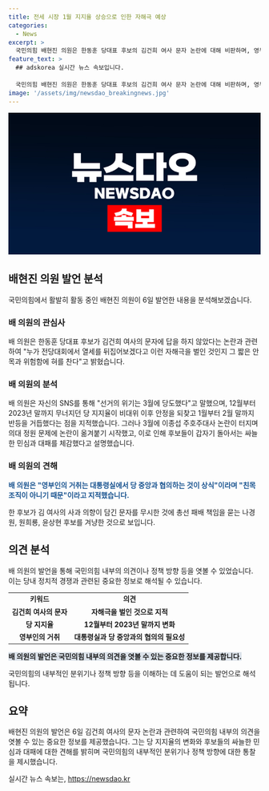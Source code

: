 ```yaml
---
title: 전세 시장 1월 지지율 상승으로 인한 자해극 예상
categories:
  - News
excerpt: >
  국민의힘 배현진 의원은 한동훈 당대표 후보의 김건희 여사 문자 논란에 대해 비판하며, 영부인의 행동이 대통령실과 협의되어야 함을 강조했다. 그는 전당대회에서의 자해극을 비판하고, 지지율 변화에 대한 분석을 제시했다. 또한, 후보들이 냉랭한 민심을 마주하며 대패했다는 점을 강조하며, 김 여사의 사과를 무시한 후보들을 겨냥한 것으로 보인다. 해당 발언은 나경원, 원희룡, 윤상현 후보에 대한 비판으로 해석될 수 있다.
feature_text: >
  ## adskorea 실시간 뉴스 속보입니다.

  국민의힘 배현진 의원은 한동훈 당대표 후보의 김건희 여사 문자 논란에 대해 비판하며, 영부인의 행동이 대통령실과 협의되어야 함을 강조했다. 그는 전당대회에서의 자해극을 비판하고, 지지율 변화에 대한 분석을 제시했다. 또한, 후보들이 냉랭한 민심을 마주하며 대패했다는 점을 강조하며, 김 여사의 사과를 무시한 후보들을 겨냥한 것으로 보인다. 해당 발언은 나경원, 원희룡, 윤상현 후보에 대한 비판으로 해석될 수 있다.
image: '/assets/img/newsdao_breakingnews.jpg'
---
```


<p><img src="/assets/img/newsdao_breakingnews.jpg" alt="adskorea 속보" /></p>

<h2 data-ke-size="size26">배현진 의원 발언 분석</h2>

<p data-ke-size="size16">국민의힘에서 활발히 활동 중인 배현진 의원이 6일 발언한 내용을 분석해보겠습니다.</p>

<h3>배 의원의 관심사</h3>

<p data-ke-size="size16">배 의원은 한동훈 당대표 후보가 김건희 여사의 문자에 답을 하지 않았다는 논란과 관련하여 "누가 전당대회에서 열세를 뒤집어보겠다고 이런 자해극을 벌인 것인지 그 짧은 안목과 위험함에 혀를 찬다"고 밝혔습니다.</p>

<h3>배 의원의 분석</h3>

<p data-ke-size="size16">배 의원은 자신의 SNS를 통해 "선거의 위기는 3월에 당도했다"고 말했으며, 12월부터 2023년 말까지 무너지던 당 지지율이 비대위 이후 안정을 되찾고 1월부터 2월 말까지 반등을 거듭했다는 점을 지적했습니다. 그러나 3월에 이종섭 주호주대사 논란이 터지며 의대 정원 문제에 논란이 옮겨붙기 시작했고, 이로 인해 후보들이 갑자기 돌아서는 싸늘한 민심과 대패를 체감했다고 설명했습니다.</p>

<h3>배 의원의 견해</h3>

<p data-ke-size="size16"><b><span style="color: #1a5490;">배 의원은 "영부인의 거취는 대통령실에서 당 중앙과 협의하는 것이 상식"이라며 "친목 조직이 아니기 때문"이라고 지적했습니다.</span></b></p>

<p data-ke-size="size16">한 후보가 김 여사의 사과 의향이 담긴 문자를 무시한 것에 총선 패배 책임을 묻는 나경원, 원희룡, 윤상현 후보를 겨냥한 것으로 보입니다.</p>

<h2 data-ke-size="size26">의견 분석</h2>

<p data-ke-size="size16">배 의원의 발언을 통해 국민의힘 내부의 의견이나 정책 방향 등을 엿볼 수 있었습니다. 이는 당내 정치적 경쟁과 관련된 중요한 정보로 해석될 수 있습니다.</p>

<table>
    <tr>
        <td style="text-align: center; height: 17px;"><b>키워드</b></td>
        <td style="text-align: center; height: 17px;"><b>의견</b></td>
    </tr>
    <tr>
        <td style="text-align: center; height: 17px;"><b>김건희 여사의 문자</b></td>
        <td style="text-align: center; height: 17px;"><b>자해극을 벌인 것으로 지적</b></td>
    </tr>
    <tr>
        <td style="text-align: center; height: 17px;"><b>당 지지율</b></td>
        <td style="text-align: center; height: 17px;"><b>12월부터 2023년 말까지 변화</b></td>
    </tr>
    <tr>
        <td style="text-align: center; height: 17px;"><b>영부인의 거취</b></td>
        <td style="text-align: center; height: 17px;"><b>대통령실과 당 중앙과의 협의의 필요성</b></td>
    </tr>
</table>

<p data-ke-size="size16"><b><span style="background-color: #21538527;">배 의원의 발언은 국민의힘 내부의 의견을 엿볼 수 있는 중요한 정보를 제공합니다.</span></b></p>

<p data-ke-size="size16">국민의힘의 내부적인 분위기나 정책 방향 등을 이해하는 데 도움이 되는 발언으로 해석됩니다.</p>

<h2 data-ke-size="size26">요약</h2>

<p data-ke-size="size16">배현진 의원의 발언은 6일 김건희 여사의 문자 논란과 관련하여 국민의힘 내부의 의견을 엿볼 수 있는 중요한 정보를 제공했습니다. 그는 당 지지율의 변화와 후보들의 싸늘한 민심과 대패에 대한 견해를 밝히며 국민의힘의 내부적인 분위기나 정책 방향에 대한 통찰을 제시했습니다.</p>

<p data-ke-size="size16"></p>
실시간 뉴스 속보는, <a href="https://newsdao.kr" rel="dofollow">https://newsdao.kr</a>


